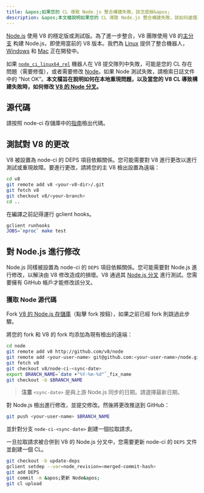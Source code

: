 ```yaml
---
title: &apos;如果您的 CL 導致 Node.js 整合構建失敗，該怎麼辦&apos;
description: &apos;本文檔說明如果您的 CL 導致 Node.js 整合構建失敗，該如何處理。&apos;
---
```

[Node.js](https://github.com/nodejs/node) 使用 V8 的穩定版或測試版。為了進一步整合，V8 團隊使用 V8 的[主分支](https://chromium.googlesource.com/v8/v8/+/refs/heads/main) 构建 Node.js，即使用當前的 V8 版本。我們為 [Linux](https://ci.chromium.org/p/node-ci/builders/ci/Node-CI%20Linux64) 提供了整合機器人，[Windows](https://ci.chromium.org/p/node-ci/builders/ci/Node-CI%20Win64) 和 [Mac](https://ci.chromium.org/p/node-ci/builders/ci/Node-CI%20Mac64) 正在開發中。

如果 [`node_ci_linux64_rel`](https://ci.chromium.org/p/node-ci/builders/try/node_ci_linux64_rel) 機器人在 V8 提交隊列中失敗，可能是您的 CL 存在問題（需要修復），或者需要修改 [Node](https://github.com/v8/node/)。如果 Node 測試失敗，請檢索日誌文件中的 “Not OK”。**本文檔旨在說明如何在本地重現問題，以及當您的 V8 CL 導致構建失敗時，如何修改 [V8 的 Node 分叉](https://github.com/v8/node/)。**

## 源代碼

請按照 node-ci 存儲庫中的[指南](https://chromium.googlesource.com/v8/node-ci)檢出代碼。

## 測試對 V8 的更改

V8 被設置為 node-ci 的 DEPS 項目依賴關係。您可能需要對 V8 進行更改以進行測試或重現故障。要進行更改，請將您的主 V8 檢出設置為遠端：

```bash
cd v8
git remote add v8 <your-v8-dir>/.git
git fetch v8
git checkout v8/<your-branch>
cd ..
```

在編譯之前記得運行 gclient hooks。

```bash
gclient runhooks
JOBS=`nproc` make test
```

## 對 Node.js 進行修改

Node.js 同樣被設置為 node-ci 的 `DEPS` 項目依賴關係。您可能需要對 Node.js 進行修改，以解決由 V8 修改造成的損壞。V8 通過其 [Node.js 分叉](https://github.com/v8/node) 進行測試。您需要擁有 GitHub 帳戶才能修改該分叉。

### 獲取 Node 源代碼

Fork [V8 的 Node.js 存儲庫](https://github.com/v8/node/)（點擊 fork 按鈕），如果之前已經 fork 則跳過此步驟。

將您的 fork 和 V8 的 fork 均添加為現有檢出的遠端：

```bash
cd node
git remote add v8 http://github.com/v8/node
git remote add <your-user-name> git@github.com:<your-user-name>/node.git
git fetch v8
git checkout v8/node-ci-<sync-date>
export BRANCH_NAME=`date +"%Y-%m-%d"`_fix_name
git checkout -b $BRANCH_NAME
```

> **注意** `<sync-date>` 是與上游 Node.js 同步的日期。請選擇最新日期。

對 Node.js 檢出進行修改，並提交修改。然後將更改推送到 GitHub：

```bash
git push <your-user-name> $BRANCH_NAME
```

並針對分支 `node-ci-<sync-date>` 創建一個拉取請求。


一旦拉取請求被合併到 V8 的 Node.js 分叉中，您需要更新 node-ci 的 `DEPS` 文件並創建一個 CL。

```bash
git checkout -b update-deps
gclient setdep --var=node_revision=<merged-commit-hash>
git add DEPS
git commit -m &apos;更新 Node&apos;
git cl upload
```
